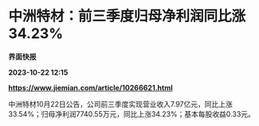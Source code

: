 # 中洲特材：前三季度归母净利润同比涨34.23%
**界面快报**

**2023-10-22 12:15**

**https://www.jiemian.com/article/10266621.html**

中洲特材10月22日公告，公司前三季度实现营业收入7.97亿元，同比上涨33.54%；归母净利润7740.55万元，同比上涨34.23%；基本每股收益0.33元。